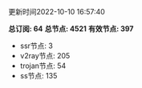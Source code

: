 更新时间2022-10-10 16:57:40

**总订阅: 64**
**总节点: 4521**
**有效节点: 397**
- ssr节点: 3
- v2ray节点: 205
- trojan节点: 54
- ss节点: 135
